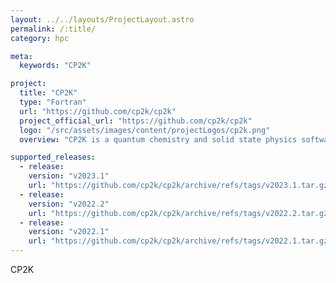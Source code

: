```yaml
---
layout: ../../layouts/ProjectLayout.astro
permalink: /:title/
category: hpc

meta:
  keywords: "CP2K"

project:
  title: "CP2K"
  type: "Fortran"
  url: "https://github.com/cp2k/cp2k"
  project_official_url: "https://github.com/cp2k/cp2k"
  logo: "/src/assets/images/content/projectLogos/cp2k.png"
  overview: "CP2K is a quantum chemistry and solid state physics software package that can perform atomistic simulations of solid state, liquid, molecular, periodic, material, crystal, and biological systems. CP2K provides a general framework for different modeling methods such as DFT using the mixed Gaussian and plane waves approaches GPW and GAPW. Supported theory levels include DFTB, LDA, GGA, MP2, RPA, semi-empirical methods (AM1, PM3, PM6, RM1, MNDO, ...), and classical force fields (AMBER, CHARMM, ...). CP2K can do simulations of molecular dynamics, metadynamics, Monte Carlo, Ehrenfest dynamics, vibrational analysis, core level spectroscopy, energy minimization, and transition state optimization using NEB or dimer method."

supported_releases:
  - release:
    version: "v2023.1"
    url: "https://github.com/cp2k/cp2k/archive/refs/tags/v2023.1.tar.gz"
  - release:
    version: "v2022.2"
    url: "https://github.com/cp2k/cp2k/archive/refs/tags/v2022.2.tar.gz"
  - release:
    version: "v2022.1"
    url: "https://github.com/cp2k/cp2k/archive/refs/tags/v2022.1.tar.gz"
---
```


<p>CP2K</p>
